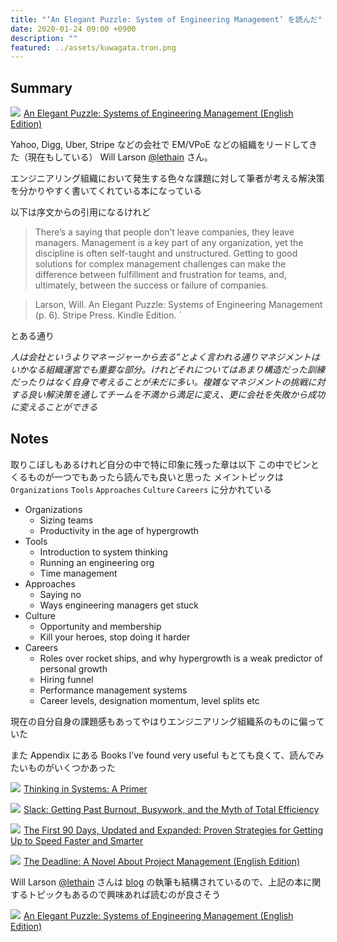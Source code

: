 ```yaml
---
title: "‘An Elegant Puzzle: System of Engineering Management’ を読んだ"
date: 2020-01-24 09:00 +0900
description: ""
featured: ../assets/kuwagata.tron.png
---
```


## Summary

<a target="_blank"  href="https://www.amazon.co.jp/gp/product/B07QYCHJ7V/ref=as_li_tl?ie=UTF8&camp=247&creative=1211&creativeASIN=B07QYCHJ7V&linkCode=as2&tag=jarinosuke-22&linkId=35f349c3429b0c6c067d9dcfde6577ea"><img border="0" src="//ws-fe.amazon-adsystem.com/widgets/q?_encoding=UTF8&MarketPlace=JP&ASIN=B07QYCHJ7V&ServiceVersion=20070822&ID=AsinImage&WS=1&Format=_SL250_&tag=jarinosuke-22" ></a><img src="//ir-jp.amazon-adsystem.com/e/ir?t=jarinosuke-22&l=am2&o=9&a=B07QYCHJ7V" width="1" height="1" border="0" alt="" style="border:none !important; margin:0px !important;" />
<a target="_blank" href="https://www.amazon.co.jp/gp/product/B07QYCHJ7V/ref=as_li_tl?ie=UTF8&camp=247&creative=1211&creativeASIN=B07QYCHJ7V&linkCode=as2&tag=jarinosuke-22&linkId=c1c4e39ef15a55d92176b23048dad366">An Elegant Puzzle: Systems of Engineering Management (English Edition)</a><img src="//ir-jp.amazon-adsystem.com/e/ir?t=jarinosuke-22&l=am2&o=9&a=B07QYCHJ7V" width="1" height="1" border="0" alt="" style="border:none !important; margin:0px !important;" />

Yahoo, Digg, Uber, Stripe などの会社で EM/VPoE などの組織をリードしてきた（現在もしている） Will Larson [@lethain](https://twitter.com/lethain) さん。

エンジニアリング組織において発生する色々な課題に対して筆者が考える解決策を分かりやすく書いてくれている本になっている

以下は序文からの引用になるけれど


> There’s a saying that people don’t leave companies, they leave managers. Management is a key part of any organization, yet the discipline is often self-taught and unstructured. Getting to good solutions for complex management challenges can make the difference between fulfillment and frustration for teams, and, ultimately, between the success or failure of companies.

> Larson, Will. An Elegant Puzzle: Systems of Engineering Management (p. 6). Stripe Press. Kindle Edition. `

とある通り

*人は会社というよりマネージャーから去る”とよく言われる通りマネジメントはいかなる組織運営でも重要な部分。けれどそれについてはあまり構造だった訓練だったりはなく自身で考えることが未だに多い。複雑なマネジメントの挑戦に対する良い解決策を通してチームを不満から満足に変え、更に会社を失敗から成功に変えることができる*

## Notes

取りこぼしもあるけれど自分の中で特に印象に残った章は以下
この中でピンとくるものが一つでもあったら読んでも良いと思った
メイントピックは `Organizations` `Tools` `Approaches` `Culture` `Careers` に分かれている

* Organizations
  * Sizing teams
  * Productivity in the age of hypergrowth
* Tools
  * Introduction to system thinking
  * Running an engineering org
  * Time management
* Approaches
  * Saying no
  * Ways engineering managers get stuck
* Culture
  * Opportunity and membership
  * Kill your heroes, stop doing it harder
* Careers
  * Roles over rocket ships, and why hypergrowth is a weak predictor of personal growth
  * Hiring funnel
  * Performance management systems
  * Career levels, designation momentum, level splits etc

現在の自分自身の課題感もあってやはりエンジニアリング組織系のものに偏っていた

また Appendix にある Books I’ve found very useful もとても良くて、読んでみたいものがいくつかあった

<a target="_blank"  href="https://www.amazon.co.jp/gp/product/1603580557/ref=as_li_tl?ie=UTF8&camp=247&creative=1211&creativeASIN=1603580557&linkCode=as2&tag=jarinosuke-22&linkId=3497d4bcf209707feaf537742840c71a"><img border="0" src="//ws-fe.amazon-adsystem.com/widgets/q?_encoding=UTF8&MarketPlace=JP&ASIN=1603580557&ServiceVersion=20070822&ID=AsinImage&WS=1&Format=_SL250_&tag=jarinosuke-22" ></a><img src="//ir-jp.amazon-adsystem.com/e/ir?t=jarinosuke-22&l=am2&o=9&a=1603580557" width="1" height="1" border="0" alt="" style="border:none !important; margin:0px !important;" />
<a target="_blank" href="https://www.amazon.co.jp/gp/product/1603580557/ref=as_li_tl?ie=UTF8&camp=247&creative=1211&creativeASIN=1603580557&linkCode=as2&tag=jarinosuke-22&linkId=034ab92d311197b2d958d26c60146774">Thinking in Systems: A Primer</a><img src="//ir-jp.amazon-adsystem.com/e/ir?t=jarinosuke-22&l=am2&o=9&a=1603580557" width="1" height="1" border="0" alt="" style="border:none !important; margin:0px !important;" />

<a target="_blank"  href="https://www.amazon.co.jp/gp/product/0767907698/ref=as_li_tl?ie=UTF8&camp=247&creative=1211&creativeASIN=0767907698&linkCode=as2&tag=jarinosuke-22&linkId=5499ed4ff6b9119c90275442e0b92aa5"><img border="0" src="//ws-fe.amazon-adsystem.com/widgets/q?_encoding=UTF8&MarketPlace=JP&ASIN=0767907698&ServiceVersion=20070822&ID=AsinImage&WS=1&Format=_SL250_&tag=jarinosuke-22" ></a><img src="//ir-jp.amazon-adsystem.com/e/ir?t=jarinosuke-22&l=am2&o=9&a=0767907698" width="1" height="1" border="0" alt="" style="border:none !important; margin:0px !important;" />
<a target="_blank" href="https://www.amazon.co.jp/gp/product/0767907698/ref=as_li_tl?ie=UTF8&camp=247&creative=1211&creativeASIN=0767907698&linkCode=as2&tag=jarinosuke-22&linkId=04a238e6983766da45c8f7c535a47b3c">Slack: Getting Past Burnout, Busywork, and the Myth of Total Efficiency</a><img src="//ir-jp.amazon-adsystem.com/e/ir?t=jarinosuke-22&l=am2&o=9&a=0767907698" width="1" height="1" border="0" alt="" style="border:none !important; margin:0px !important;" />

<a target="_blank"  href="https://www.amazon.co.jp/gp/product/1422188612/ref=as_li_tl?ie=UTF8&camp=247&creative=1211&creativeASIN=1422188612&linkCode=as2&tag=jarinosuke-22&linkId=8def1f8f7761ac5a82bde3a13d75e455"><img border="0" src="//ws-fe.amazon-adsystem.com/widgets/q?_encoding=UTF8&MarketPlace=JP&ASIN=1422188612&ServiceVersion=20070822&ID=AsinImage&WS=1&Format=_SL250_&tag=jarinosuke-22" ></a><img src="//ir-jp.amazon-adsystem.com/e/ir?t=jarinosuke-22&l=am2&o=9&a=1422188612" width="1" height="1" border="0" alt="" style="border:none !important; margin:0px !important;" />
<a target="_blank" href="https://www.amazon.co.jp/gp/product/1422188612/ref=as_li_tl?ie=UTF8&camp=247&creative=1211&creativeASIN=1422188612&linkCode=as2&tag=jarinosuke-22&linkId=fb44d62b7b04711404ab6123c79a29a3">The First 90 Days, Updated and Expanded: Proven Strategies for Getting Up to Speed Faster and Smarter</a><img src="//ir-jp.amazon-adsystem.com/e/ir?t=jarinosuke-22&l=am2&o=9&a=1422188612" width="1" height="1" border="0" alt="" style="border:none !important; margin:0px !important;" />

<a target="_blank"  href="https://www.amazon.co.jp/gp/product/B006MN4RAS/ref=as_li_tl?ie=UTF8&camp=247&creative=1211&creativeASIN=B006MN4RAS&linkCode=as2&tag=jarinosuke-22&linkId=81fb21f1de4668abf1195ee0f20d76c3"><img border="0" src="//ws-fe.amazon-adsystem.com/widgets/q?_encoding=UTF8&MarketPlace=JP&ASIN=B006MN4RAS&ServiceVersion=20070822&ID=AsinImage&WS=1&Format=_SL250_&tag=jarinosuke-22" ></a><img src="//ir-jp.amazon-adsystem.com/e/ir?t=jarinosuke-22&l=am2&o=9&a=B006MN4RAS" width="1" height="1" border="0" alt="" style="border:none !important; margin:0px !important;" />
<a target="_blank" href="https://www.amazon.co.jp/gp/product/B006MN4RAS/ref=as_li_tl?ie=UTF8&camp=247&creative=1211&creativeASIN=B006MN4RAS&linkCode=as2&tag=jarinosuke-22&linkId=7798d85c7de5e3f4e0136d6055110a29">The Deadline: A Novel About Project Management (English Edition)</a><img src="//ir-jp.amazon-adsystem.com/e/ir?t=jarinosuke-22&l=am2&o=9&a=B006MN4RAS" width="1" height="1" border="0" alt="" style="border:none !important; margin:0px !important;" />

Will Larson [@lethain](https://twitter.com/lethain) さんは [blog](https://lethain.com) の執筆も結構されているので、上記の本に関するトピックもあるので興味あれば読むのが良さそう

<a target="_blank"  href="https://www.amazon.co.jp/gp/product/B07QYCHJ7V/ref=as_li_tl?ie=UTF8&camp=247&creative=1211&creativeASIN=B07QYCHJ7V&linkCode=as2&tag=jarinosuke-22&linkId=35f349c3429b0c6c067d9dcfde6577ea"><img border="0" src="//ws-fe.amazon-adsystem.com/widgets/q?_encoding=UTF8&MarketPlace=JP&ASIN=B07QYCHJ7V&ServiceVersion=20070822&ID=AsinImage&WS=1&Format=_SL250_&tag=jarinosuke-22" ></a><img src="//ir-jp.amazon-adsystem.com/e/ir?t=jarinosuke-22&l=am2&o=9&a=B07QYCHJ7V" width="1" height="1" border="0" alt="" style="border:none !important; margin:0px !important;" />
<a target="_blank" href="https://www.amazon.co.jp/gp/product/B07QYCHJ7V/ref=as_li_tl?ie=UTF8&camp=247&creative=1211&creativeASIN=B07QYCHJ7V&linkCode=as2&tag=jarinosuke-22&linkId=c1c4e39ef15a55d92176b23048dad366">An Elegant Puzzle: Systems of Engineering Management (English Edition)</a><img src="//ir-jp.amazon-adsystem.com/e/ir?t=jarinosuke-22&l=am2&o=9&a=B07QYCHJ7V" width="1" height="1" border="0" alt="" style="border:none !important; margin:0px !important;" />